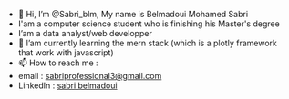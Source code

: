 - 👋 Hi, I’m @Sabri_blm, My name is Belmadoui Mohamed Sabri
- I'am a computer science student who is finishing his Master's degree
- I’am a data analyst/web developper 
- 🌱 I’am currently learning the mern stack (which is a plotly framework that work with javascript)
- 📫 How to reach me :
- email : sabriprofessional3@gmail.com
- LinkedIn : <a href="https://www.linkedin.com/in/sabri-belmadoui-1b5210206/">sabri belmadoui</a>

<!---
tchikyy/tchikyy is a ✨ special ✨ repository because its `README.md` (this file) appears on your GitHub profile.
You can click the Preview link to take a look at your changes.
--->

